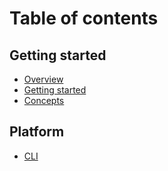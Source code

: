 # Table of contents

## Getting started

* [Overview](README.md)
* [Getting started](getting-started/getting-started.md)
* [Concepts](getting-started/concepts.md)

## Platform

* [CLI](platform/cli.md)
